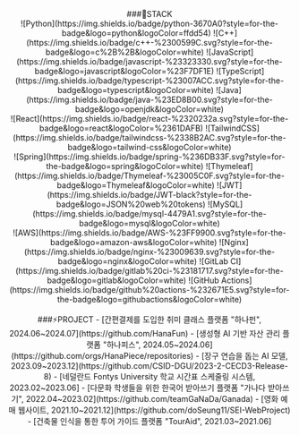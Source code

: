 <!--
## Hi there 👋
**doSeung11/doSeung11** is a ✨ _special_ ✨ repository because its `README.md` (this file) appears on your GitHub profile.

Here are some ideas to get you started:

- 🔭 I’m currently working on ...
- 🌱 I’m currently learning ...
- 👯 I’m looking to collaborate on ...
- 🤔 I’m looking for help with ...
- 💬 Ask me about ...
- 📫 How to reach me: ...
- 😄 Pronouns: ...
- ⚡ Fun fact: ...
-->
<div align="center">
###🌱STACK
<br/>
![Python](https://img.shields.io/badge/python-3670A0?style=for-the-badge&logo=python&logoColor=ffdd54)
![C++](https://img.shields.io/badge/c++-%2300599C.svg?style=for-the-badge&logo=c%2B%2B&logoColor=white)
![JavaScript](https://img.shields.io/badge/javascript-%23323330.svg?style=for-the-badge&logo=javascript&logoColor=%23F7DF1E)
![TypeScript](https://img.shields.io/badge/typescript-%23007ACC.svg?style=for-the-badge&logo=typescript&logoColor=white)
![Java](https://img.shields.io/badge/java-%23ED8B00.svg?style=for-the-badge&logo=openjdk&logoColor=white)
<br/>
![React](https://img.shields.io/badge/react-%2320232a.svg?style=for-the-badge&logo=react&logoColor=%2361DAFB)
![TailwindCSS](https://img.shields.io/badge/tailwindcss-%2338B2AC.svg?style=for-the-badge&logo=tailwind-css&logoColor=white)
<br/>
![Spring](https://img.shields.io/badge/spring-%236DB33F.svg?style=for-the-badge&logo=spring&logoColor=white)
![Thymeleaf](https://img.shields.io/badge/Thymeleaf-%23005C0F.svg?style=for-the-badge&logo=Thymeleaf&logoColor=white)
![JWT](https://img.shields.io/badge/JWT-black?style=for-the-badge&logo=JSON%20web%20tokens)
![MySQL](https://img.shields.io/badge/mysql-4479A1.svg?style=for-the-badge&logo=mysql&logoColor=white)
<br/>
![AWS](https://img.shields.io/badge/AWS-%23FF9900.svg?style=for-the-badge&logo=amazon-aws&logoColor=white)
![Nginx](https://img.shields.io/badge/nginx-%23009639.svg?style=for-the-badge&logo=nginx&logoColor=white)
![GitLab CI](https://img.shields.io/badge/gitlab%20ci-%23181717.svg?style=for-the-badge&logo=gitlab&logoColor=white)
![GitHub Actions](https://img.shields.io/badge/github%20actions-%232671E5.svg?style=for-the-badge&logo=githubactions&logoColor=white)
<br/><br/>
###⚡PROJECT
- [간편결제를 도입한 취미 클래스 플랫폼 "하나펀", 2024.06~2024.07](https://github.com/HanaFun)
- [생성형 AI 기반 자산 관리 플랫폼 "하나피스", 2024.05~2024.06](https://github.com/orgs/HanaPiece/repositories)
- [장구 연습을 돕는 AI 모델, 2023.09~2023.12](https://github.com/CSID-DGU/2023-2-CECD3-Release-8)
- [네덜란드 Fontys University 학교 시간표 스케줄링 시스템, 2023.02~2023.06]
- [다문화 학생들을 위한 한국어 받아쓰기 플랫폼 "가나다 받아쓰기", 2022.04~2023.02](https://github.com/teamGaNaDa/Ganada)
- [영화 예매 웹사이트, 2021.10~2021.12](https://github.com/doSeung11/SEI-WebProject)
- [건축물 인식을 통한 투어 가이드 플랫폼 "TourAid", 2021.03~2021.06]

</div>
